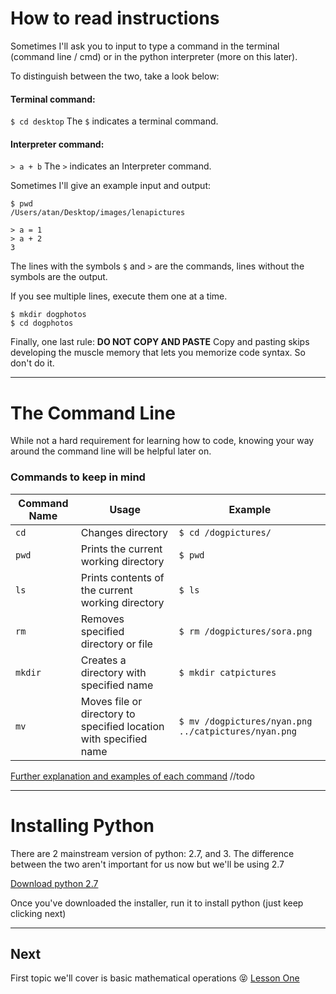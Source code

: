 # How to read instructions
Sometimes I'll ask you to input to type a command in the terminal (command line / cmd) or in the python interpreter (more on this later).

To distinguish between the two, take a look below:

#### Terminal command:
`$ cd desktop`
The `$` indicates a terminal command.
#### Interpreter command:
`> a + b`
The `>` indicates an Interpreter command.

Sometimes I'll give an example input and output:
```
$ pwd
/Users/atan/Desktop/images/lenapictures
```
```
> a = 1
> a + 2
3
```
The lines with the symbols `$` and `>` are the commands, lines without the symbols are the output.

If you see multiple lines, execute them one at a time.
```
$ mkdir dogphotos
$ cd dogphotos
```

Finally, one last rule:
**DO NOT COPY AND PASTE**
Copy and pasting skips developing the muscle memory that lets you memorize code syntax. So don't do it.

---

# The Command Line
While not a hard requirement for learning how to code, knowing your way around the command line will be helpful later on.

### Commands to keep in mind
|Command Name|Usage|Example|
|---|---|----|
|`cd`|Changes directory| `$ cd /dogpictures/`|
|`pwd`|Prints the current working directory|`$ pwd`|
|`ls`|Prints contents of the current working directory|`$ ls`|
|`rm`|Removes specified directory or file|`$ rm /dogpictures/sora.png`|
|`mkdir`|Creates a directory with specified name|`$ mkdir catpictures`|
|`mv`|Moves file or directory to specified location with specified name|`$ mv /dogpictures/nyan.png ../catpictures/nyan.png`|

[Further explanation and examples of each command](link) //todo

---
# Installing Python
There are 2 mainstream version of python: 2.7, and 3. The difference between the two aren't important for us now but we'll be using 2.7

[Download python 2.7](https://www.python.org/downloads/)

Once you've downloaded the installer, run it to install python (just keep clicking next)

---

## Next
First topic we'll cover is basic mathematical operations 😝
[Lesson One](https://github.com/MoF-Dev/learningpython/tree/master/Lessons/lesson1)
